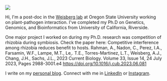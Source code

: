 ![](https://komarev.com/ghpvc/?username=acarafat)

Hi, I'm a post-doc in the [Weisberg lab](https://weisberglab.com/) at Oregon State University working on plant-pathogen interaction. I've completed my Ph.D on Genetics, Genomics, and Bioinformatics from University of California, Riverside. 

One major project I worked on during my Ph.D. research was competition of rhizobia during symbiosis. Check the paper here: Competitive interference among rhizobia reduces benefit to hosts. Rahman, A., Nadon, C., Perez, I.A., Farsamin, W.F., Lampe, M.T., Le,. T.E., Torres-Martinez, L.T., Weisberg, A.J., Chang, J.H., Sachs, J.L., 2023 Current Biology. Volume 33, Issue 14, 24 July 2023, Pages 2988-3001.e4 https://doi.org/10.1016/j.cub.2023.06.081

I write on my [personal blog](https://arftrhmn.net/). Connect with me in [LinkedIn](https://www.linkedin.com/in/arftrhmn/) or [Instagram](https://www.instagram.com/ac.arafat/).
